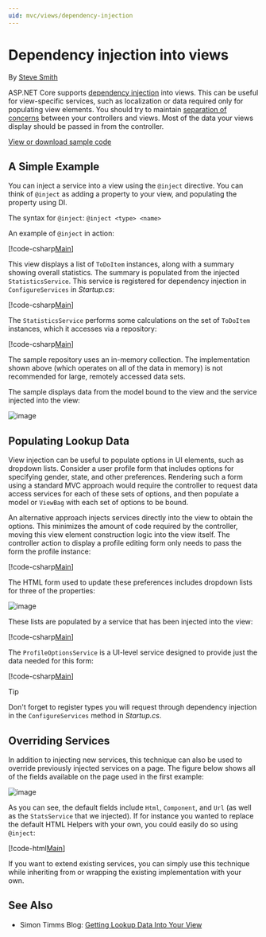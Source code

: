 ```yaml
---
uid: mvc/views/dependency-injection
---
```

# Dependency injection into views

By [Steve Smith](http://ardalis.com)

ASP.NET Core supports [dependency injection](../../fundamentals/dependency-injection.md) into views. This can be useful for view-specific services, such as localization or data required only for populating view elements. You should try to maintain [separation of concerns](http://deviq.com/separation-of-concerns) between your controllers and views. Most of the data your views display should be passed in from the controller.

[View or download sample code](https://github.com/aspnet/Docs/tree/master/aspnet/mvc/views/dependency-injection/sample)

## A Simple Example

You can inject a service into a view using the `@inject` directive. You can think of `@inject` as adding a property to your view, and populating the property using DI.

The syntax for `@inject`:
   `@inject <type> <name>`

An example of `@inject` in action:

[!code-csharp[Main](../../mvc/views/dependency-injection/sample/src/ViewInjectSample/Views/ToDo/Index.cshtml?highlight=4,5,15,16,17)]

This view displays a list of `ToDoItem` instances, along with a summary showing overall statistics. The summary is populated from the injected `StatisticsService`. This service is registered for dependency injection in `ConfigureServices` in *Startup.cs*:

[!code-csharp[Main](../../mvc/views/dependency-injection/sample/src/ViewInjectSample/Startup.cs?highlight=6,7,range=15-22)]

The `StatisticsService` performs some calculations on the set of `ToDoItem` instances, which it accesses via a repository:

[!code-csharp[Main](../../mvc/views/dependency-injection/sample/src/ViewInjectSample/Model/Services/StatisticsService.cs?highlight=15,20,26)]

The sample repository uses an in-memory collection. The implementation shown above (which operates on all of the data in memory) is not recommended for large, remotely accessed data sets.

The sample displays data from the model bound to the view and the service injected into the view:

![image](dependency-injection/_static/screenshot.png)

## Populating Lookup Data

View injection can be useful to populate options in UI elements, such as dropdown lists. Consider a user profile form that includes options for specifying gender, state, and other preferences. Rendering such a form using a standard MVC approach would require the controller to request data access services for each of these sets of options, and then populate a model or `ViewBag` with each set of options to be bound.

An alternative approach injects services directly into the view to obtain the options. This minimizes the amount of code required by the controller, moving this view element construction logic into the view itself. The controller action to display a profile editing form only needs to pass the form the profile instance:

[!code-csharp[Main](../../mvc/views/dependency-injection/sample/src/ViewInjectSample/Controllers/ProfileController.cs?highlight=9,19)]

The HTML form used to update these preferences includes dropdown lists for three of the properties:

![image](dependency-injection/_static/updateprofile.png)

These lists are populated by a service that has been injected into the view:

[!code-csharp[Main](../../mvc/views/dependency-injection/sample/src/ViewInjectSample/Views/Profile/Index.cshtml?highlight=4,16,17,21,22,26,27)]

The `ProfileOptionsService` is a UI-level service designed to provide just the data needed for this form:

[!code-csharp[Main](../../mvc/views/dependency-injection/sample/src/ViewInjectSample/Model/Services/ProfileOptionsService.cs?highlight=7,13,24)]

>[!TIP]
> Don't forget to register types you will request through dependency injection in the  `ConfigureServices` method in *Startup.cs*.

## Overriding Services

In addition to injecting new services, this technique can also be used to override previously injected services on a page. The figure below shows all of the fields available on the page used in the first example:

![image](dependency-injection/_static/razor-fields.png)

As you can see, the default fields include `Html`, `Component`, and `Url` (as well as the `StatsService` that we injected). If for instance you wanted to replace the default HTML Helpers with your own, you could easily do so using `@inject`:

[!code-html[Main](../../mvc/views/dependency-injection/sample/src/ViewInjectSample/Views/Helper/Index.cshtml?highlight=3,11)]

If you want to extend existing services, you can simply use this technique while inheriting from or wrapping the existing implementation with your own.

## See Also

* Simon Timms Blog: [Getting Lookup Data Into Your View](http://blog.simontimms.com/2015/06/09/getting-lookup-data-into-you-view/)
